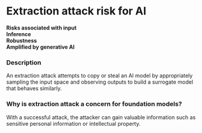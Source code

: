 # Extraction attack risk for AI

**Risks associated with input** \
**Inference** \
**Robustness** \
**Amplified by generative AI**

### Description

An extraction attack attempts to copy or steal an AI model by appropriately sampling the input space and observing outputs to build a surrogate model that behaves similarly.

### Why is extraction attack a concern for foundation models?

With a successful attack, the attacker can gain valuable information such as sensitive personal information or intellectual property.